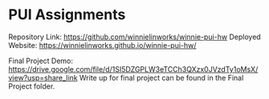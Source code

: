 # PUI Assignments

Repository Link: https://github.com/winnielinworks/winnie-pui-hw
Deployed Website: https://winnielinworks.github.io/winnie-pui-hw/

Final Project Demo: https://drive.google.com/file/d/1SI5DZGPLW3eTCCh3QXzx0JVzdTy1oMsX/view?usp=share_link
Write up for final project can be found in the Final Project folder.
